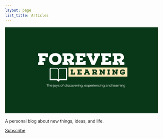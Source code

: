 ```yaml
---
layout: page
list_title: Articles
---
```


![Blog logo](assets/header.png)

A personal blog about new things, ideas, and life.



[Subscribe](http://tinyletter.com/foreverlearning)

<style>
  .footer {
    display: none;
  }
</style>